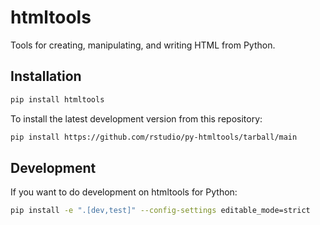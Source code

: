# htmltools

Tools for creating, manipulating, and writing HTML from Python.

## Installation

```sh
pip install htmltools
```

To install the latest development version from this repository:

```sh
pip install https://github.com/rstudio/py-htmltools/tarball/main
```

## Development

If you want to do development on htmltools for Python:

```sh
pip install -e ".[dev,test]" --config-settings editable_mode=strict
```

